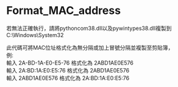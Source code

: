 # Format_MAC_address
若無法正確執行，請將pythoncom38.dll以及pywintypes38.dll複製到C:\Windows\System32

此代碼可將MAC位址格式化為無分隔或加上冒號分隔並複製至剪貼簿，\
例:\
輸入 2A-BD-1A-E0-E5-76 格式化為 2ABD1AE0E576\
輸入 2A:BD:1A:E0:E5:76 格式化為 2ABD1AE0E576\
輸入 2ABD1AE0E576 格式化為 2A:BD:1A:E0:E5:76
